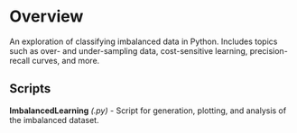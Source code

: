 # Overview

An exploration of classifying imbalanced data in Python. Includes topics such as over- and under-sampling data, cost-sensitive learning, precision-recall curves, and more.

## Scripts

**ImbalancedLearning** *(.py)* - Script for generation, plotting, and analysis of the imbalanced dataset.
